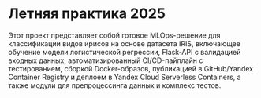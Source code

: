 <h1>Летняя практика 2025</h1>
Этот проект представляет собой готовое MLOps-решение для классификации видов ирисов на основе датасета IRIS, включающее обучение модели логистической регрессии,
Flask-API с валидацией входных данных, автоматизированный CI/CD-пайплайн с тестированием, 
сборкой Docker-образов, публикацией в GitHub/Yandex Container Registry и деплоем в Yandex Cloud Serverless Containers, 
а также модули для препроцессинга данных и комплекс тестов.
